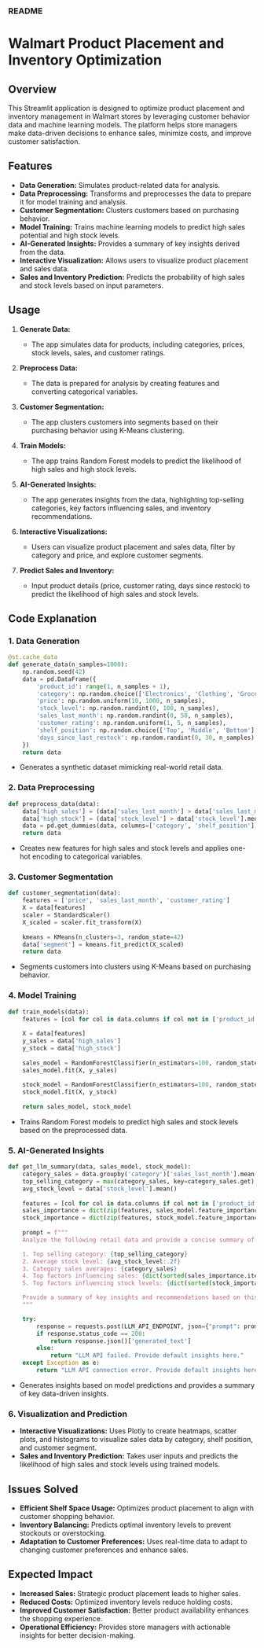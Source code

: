 ### README

# Walmart Product Placement and Inventory Optimization

## Overview

This Streamlit application is designed to optimize product placement and inventory management in Walmart stores by leveraging customer behavior data and machine learning models. The platform helps store managers make data-driven decisions to enhance sales, minimize costs, and improve customer satisfaction.

## Features

- **Data Generation:** Simulates product-related data for analysis.
- **Data Preprocessing:** Transforms and preprocesses the data to prepare it for model training and analysis.
- **Customer Segmentation:** Clusters customers based on purchasing behavior.
- **Model Training:** Trains machine learning models to predict high sales potential and high stock levels.
- **AI-Generated Insights:** Provides a summary of key insights derived from the data.
- **Interactive Visualization:** Allows users to visualize product placement and sales data.
- **Sales and Inventory Prediction:** Predicts the probability of high sales and stock levels based on input parameters.

## Usage

1. **Generate Data:**
   - The app simulates data for products, including categories, prices, stock levels, sales, and customer ratings.

2. **Preprocess Data:**
   - The data is prepared for analysis by creating features and converting categorical variables.

3. **Customer Segmentation:**
   - The app clusters customers into segments based on their purchasing behavior using K-Means clustering.

4. **Train Models:**
   - The app trains Random Forest models to predict the likelihood of high sales and high stock levels.

5. **AI-Generated Insights:**
   - The app generates insights from the data, highlighting top-selling categories, key factors influencing sales, and inventory recommendations.

6. **Interactive Visualizations:**
   - Users can visualize product placement and sales data, filter by category and price, and explore customer segments.

7. **Predict Sales and Inventory:**
   - Input product details (price, customer rating, days since restock) to predict the likelihood of high sales and stock levels.

## Code Explanation

### 1. **Data Generation**

```python
@st.cache_data
def generate_data(n_samples=1000):
    np.random.seed(42)
    data = pd.DataFrame({
        'product_id': range(1, n_samples + 1),
        'category': np.random.choice(['Electronics', 'Clothing', 'Groceries', 'Home & Garden'], n_samples),
        'price': np.random.uniform(10, 1000, n_samples),
        'stock_level': np.random.randint(0, 100, n_samples),
        'sales_last_month': np.random.randint(0, 50, n_samples),
        'customer_rating': np.random.uniform(1, 5, n_samples),
        'shelf_position': np.random.choice(['Top', 'Middle', 'Bottom'], n_samples),
        'days_since_last_restock': np.random.randint(0, 30, n_samples)
    })
    return data
```

- Generates a synthetic dataset mimicking real-world retail data.

### 2. **Data Preprocessing**

```python
def preprocess_data(data):
    data['high_sales'] = (data['sales_last_month'] > data['sales_last_month'].median()).astype(int)
    data['high_stock'] = (data['stock_level'] > data['stock_level'].median()).astype(int)
    data = pd.get_dummies(data, columns=['category', 'shelf_position'])
    return data
```

- Creates new features for high sales and stock levels and applies one-hot encoding to categorical variables.

### 3. **Customer Segmentation**

```python
def customer_segmentation(data):
    features = ['price', 'sales_last_month', 'customer_rating']
    X = data[features]
    scaler = StandardScaler()
    X_scaled = scaler.fit_transform(X)
    
    kmeans = KMeans(n_clusters=3, random_state=42)
    data['segment'] = kmeans.fit_predict(X_scaled)
    return data
```

- Segments customers into clusters using K-Means based on purchasing behavior.

### 4. **Model Training**

```python
def train_models(data):
    features = [col for col in data.columns if col not in ['product_id', 'high_sales', 'high_stock', 'sales_last_month', 'stock_level', 'segment']]
    
    X = data[features]
    y_sales = data['high_sales']
    y_stock = data['high_stock']
    
    sales_model = RandomForestClassifier(n_estimators=100, random_state=42)
    sales_model.fit(X, y_sales)
    
    stock_model = RandomForestClassifier(n_estimators=100, random_state=42)
    stock_model.fit(X, y_stock)
    
    return sales_model, stock_model
```

- Trains Random Forest models to predict high sales and stock levels based on the preprocessed data.

### 5. **AI-Generated Insights**

```python
def get_llm_summary(data, sales_model, stock_model):
    category_sales = data.groupby('category')['sales_last_month'].mean().to_dict()
    top_selling_category = max(category_sales, key=category_sales.get)
    avg_stock_level = data['stock_level'].mean()
    
    features = [col for col in data.columns if col not in ['product_id', 'high_sales', 'high_stock', 'sales_last_month', 'stock_level', 'segment']]
    sales_importance = dict(zip(features, sales_model.feature_importances_))
    stock_importance = dict(zip(features, stock_model.feature_importances_))
    
    prompt = f"""
    Analyze the following retail data and provide a concise summary of insights:

    1. Top selling category: {top_selling_category}
    2. Average stock level: {avg_stock_level:.2f}
    3. Category sales averages: {category_sales}
    4. Top factors influencing sales: {dict(sorted(sales_importance.items(), key=lambda x: x[1], reverse=True)[:3])}
    5. Top factors influencing stock levels: {dict(sorted(stock_importance.items(), key=lambda x: x[1], reverse=True)[:3])}

    Provide a summary of key insights and recommendations based on this data.
    """

    try:
        response = requests.post(LLM_API_ENDPOINT, json={"prompt": prompt})
        if response.status_code == 200:
            return response.json()['generated_text']
        else:
            return "LLM API failed. Provide default insights here."
    except Exception as e:
        return "LLM API connection error. Provide default insights here."
```

- Generates insights based on model predictions and provides a summary of key data-driven insights.

### 6. **Visualization and Prediction**

- **Interactive Visualizations:** Uses Plotly to create heatmaps, scatter plots, and histograms to visualize sales data by category, shelf position, and customer segment.
- **Sales and Inventory Prediction:** Takes user inputs and predicts the likelihood of high sales and stock levels using trained models.

## Issues Solved

- **Efficient Shelf Space Usage:** Optimizes product placement to align with customer shopping behavior.
- **Inventory Balancing:** Predicts optimal inventory levels to prevent stockouts or overstocking.
- **Adaptation to Customer Preferences:** Uses real-time data to adapt to changing customer preferences and enhance sales.

## Expected Impact

- **Increased Sales:** Strategic product placement leads to higher sales.
- **Reduced Costs:** Optimized inventory levels reduce holding costs.
- **Improved Customer Satisfaction:** Better product availability enhances the shopping experience.
- **Operational Efficiency:** Provides store managers with actionable insights for better decision-making.